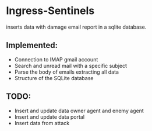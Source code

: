 Ingress-Sentinels
=================

inserts data with damage email report in a sqlite database.

Implemented:
----
* Connection to IMAP gmail account 
* Search and unread mail with a specific subject 
* Parse the body of emails extracting all data 
* Structure of the SQLite database 

TODO:
----
* Insert and update data owner agent and enemy agent 
* Insert and update data portal 
* Insert data from attack
